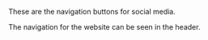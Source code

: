 These are the navigation buttons for social media.

The navigation for the website can be seen in the header.
